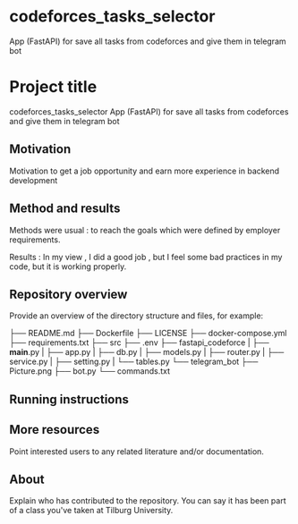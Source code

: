 # codeforces_tasks_selector
App (FastAPI)  for save all tasks from codeforces and give them in telegram bot


# Project title

codeforces_tasks_selector
App (FastAPI)  for save all tasks from codeforces and give them in telegram bot

## Motivation

Motivation to get a job opportunity and earn more experience in backend development


## Method and results

Methods were usual : to reach the goals which were defined by employer requirements. 

Results : In my view , I did a good job , but I feel some bad practices in my code, but it is working properly.


## Repository overview

Provide an overview of the directory structure and files, for example:

├── README.md
├── Dockerfile
├── LICENSE
├── docker-compose.yml
├── requirements.txt
├── src
    ├── .env
    ├── fastapi_codeforce
    |      ├── __main__.py
    |      ├── app.py
    |      ├── db.py
    |      ├── models.py
    |      ├── router.py
    |      ├── service.py
    |      ├── setting.py
    |      └── tables.py
    └── telegram_bot
            ├── Picture.png
            ├── bot.py
            └── commands.txt


## Running instructions




## More resources

Point interested users to any related literature and/or documentation.


## About

Explain who has contributed to the repository. You can say it has been part of a class you've taken at Tilburg University.
